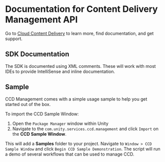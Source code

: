 # Documentation for Content Delivery Management API
Go to [Cloud Content Delivery](https://unity.com/products/cloud-content-delivery) to learn more, find documentation, and get support.

## SDK Documentation

The SDK is documented using XML comments. These will work with most IDEs to provide IntelliSense and inline documentation.

## Sample

CCD Management comes with a simple usage sample to help you get started out of the box. 

To import the CCD Sample Window:

1. Open the `Package Manager` window within Unity
2. Navigate to the `com.unity.services.ccd.management` and click `Import` on the **CCD Sample Window**.

This will add a **Samples** folder to your project. Navigate to `Window > CCD Sample Window` and click `Begin CCD Sample Demonstration`. The script will run a demo of several workflows that can be used to manage CCD.
